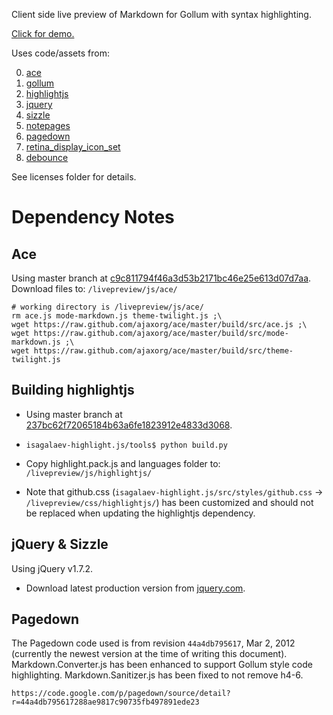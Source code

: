 Client side live preview of Markdown for Gollum with syntax highlighting.

[Click for demo.](http://bootstraponline.github.com/livepreview/)

Uses code/assets from:

0. [ace](https://github.com/ajaxorg/ace)
0. [gollum](https://github.com/github/gollum)
0. [highlightjs](https://github.com/isagalaev/highlight.js)
0. [jquery](https://github.com/jquery/jquery)
0. [sizzle](https://github.com/jquery/sizzle)
0. [notepages](https://github.com/fivesixty/notepages)
0. [pagedown](https://code.google.com/p/pagedown/)
0. [retina_display_icon_set](http://blog.twg.ca/2010/11/retina-display-icon-set/)
0. [debounce](https://github.com/cowboy/jquery-throttle-debounce)

See licenses folder for details.

# Dependency Notes

## Ace
Using master branch at [c9c811794f46a3d53b2171bc46e25e613d07d7aa](https://github.com/ajaxorg/ace/commit/c9c811794f46a3d53b2171bc46e25e613d07d7aa). Download files to: `/livepreview/js/ace/`

    # working directory is /livepreview/js/ace/
    rm ace.js mode-markdown.js theme-twilight.js ;\
    wget https://raw.github.com/ajaxorg/ace/master/build/src/ace.js ;\
    wget https://raw.github.com/ajaxorg/ace/master/build/src/mode-markdown.js ;\
    wget https://raw.github.com/ajaxorg/ace/master/build/src/theme-twilight.js

## Building highlightjs
- Using master branch at [237bc62f72065184b63a6fe1823912e4833d3068](https://github.com/isagalaev/highlight.js/commit/237bc62f72065184b63a6fe1823912e4833d3068).

- `isagalaev-highlight.js/tools$ python build.py`

- Copy highlight.pack.js and languages folder to: `/livepreview/js/highlightjs/`

- Note that github.css (`isagalaev-highlight.js/src/styles/github.css` -> `/livepreview/css/highlightjs/`)  has been customized and should not be replaced when updating the highlightjs dependency.

## jQuery & Sizzle
Using jQuery v1.7.2.

- Download latest production version from [jquery.com](http://www.jquery.com).

## Pagedown
The Pagedown code used is from revision `44a4db795617`, Mar 2, 2012 (currently the newest version at the time of writing this document). Markdown.Converter.js has been enhanced to support Gollum style code highlighting. Markdown.Sanitizer.js has been fixed to not remove h4-6.

`https://code.google.com/p/pagedown/source/detail?r=44a4db795617288ae9817c90735fb497891ede23`
